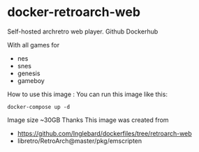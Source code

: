 # docker-retroarch-web
Self-hosted archretro web player. Github Dockerhub

With all games for

- nes
- snes
- genesis
- gameboy

How to use this image :
You can run this image like this:

```
docker-compose up -d
```

Image size ~30GB
Thanks
This image was created from

- https://github.com/Inglebard/dockerfiles/tree/retroarch-web
- libretro/RetroArch@master/pkg/emscripten

